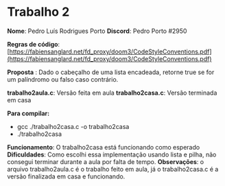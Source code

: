 # Trabalho 2
**Nome**: Pedro Luís Rodrigues Porto
**Discord**: Pedro Porto #2950

**Regras de código**: [https://fabiensanglard.net/fd_proxy/doom3/CodeStyleConventions.pdf](https://fabiensanglard.net/fd_proxy/doom3/CodeStyleConventions.pdf)

**Proposta** : Dado o cabeçalho de uma lista encadeada, retorne true se for um palíndromo ou falso caso contrário.

**trabalho2aula.c**: Versão feita em aula
**trabalho2casa.c**: Versão terminada em casa

**Para compilar:** 
-  gcc ./trabalho2casa.c -o trabalho2casa
- ./trabalho2casa

**Funcionamento**: O trabalho2casa está funcionando como esperado
**Dificuldades**: Como escolhi essa implementação usando lista e pilha, não consegui terminar durante a aula por falta de tempo.
**Observações**: o arquivo trabalho2aula.c é o trabalho feito em aula, já o trabalho2casa.c é a versão finalizada em casa e funcionando.
